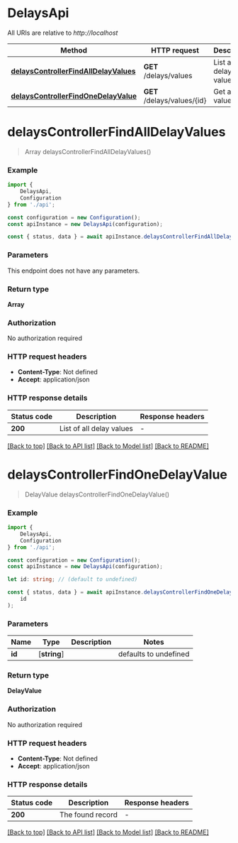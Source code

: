 # DelaysApi

All URIs are relative to *http://localhost*

|Method | HTTP request | Description|
|------------- | ------------- | -------------|
|[**delaysControllerFindAllDelayValues**](#delayscontrollerfindalldelayvalues) | **GET** /delays/values | List all delay values|
|[**delaysControllerFindOneDelayValue**](#delayscontrollerfindonedelayvalue) | **GET** /delays/values/{id} | Get a delay value by id|

# **delaysControllerFindAllDelayValues**
> Array<DelayValue> delaysControllerFindAllDelayValues()


### Example

```typescript
import {
    DelaysApi,
    Configuration
} from './api';

const configuration = new Configuration();
const apiInstance = new DelaysApi(configuration);

const { status, data } = await apiInstance.delaysControllerFindAllDelayValues();
```

### Parameters
This endpoint does not have any parameters.


### Return type

**Array<DelayValue>**

### Authorization

No authorization required

### HTTP request headers

 - **Content-Type**: Not defined
 - **Accept**: application/json


### HTTP response details
| Status code | Description | Response headers |
|-------------|-------------|------------------|
|**200** | List of all delay values |  -  |

[[Back to top]](#) [[Back to API list]](../README.md#documentation-for-api-endpoints) [[Back to Model list]](../README.md#documentation-for-models) [[Back to README]](../README.md)

# **delaysControllerFindOneDelayValue**
> DelayValue delaysControllerFindOneDelayValue()


### Example

```typescript
import {
    DelaysApi,
    Configuration
} from './api';

const configuration = new Configuration();
const apiInstance = new DelaysApi(configuration);

let id: string; // (default to undefined)

const { status, data } = await apiInstance.delaysControllerFindOneDelayValue(
    id
);
```

### Parameters

|Name | Type | Description  | Notes|
|------------- | ------------- | ------------- | -------------|
| **id** | [**string**] |  | defaults to undefined|


### Return type

**DelayValue**

### Authorization

No authorization required

### HTTP request headers

 - **Content-Type**: Not defined
 - **Accept**: application/json


### HTTP response details
| Status code | Description | Response headers |
|-------------|-------------|------------------|
|**200** | The found record |  -  |

[[Back to top]](#) [[Back to API list]](../README.md#documentation-for-api-endpoints) [[Back to Model list]](../README.md#documentation-for-models) [[Back to README]](../README.md)

